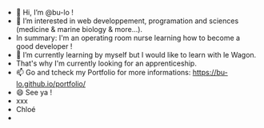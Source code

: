 - 👋 Hi, I’m @bu-lo !
- 👀 I’m interested in web developpement, programation and sciences (medicine & marine biology & more...).
- In summary: I'm an operating room nurse learning how to become a good developer !
- 🌱 I’m currently learning by myself but I would like to learn with le Wagon.
- That's why I'm currently looking for an apprenticeship. 
- 📫 Go and tcheck my Portfolio for more informations: https://bu-lo.github.io/portfolio/
- 😄 See ya !
- xxx
- Chloé
- 
<!---
bu-lo/bu-lo is a ✨ special ✨ repository because its `README.md` (this file) appears on your GitHub profile.
You can click the Preview link to take a look at your changes.
--->
